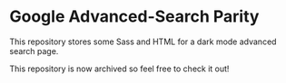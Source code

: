 # Google Advanced-Search Parity
This repository stores some Sass and HTML for a dark mode advanced search page.

This repository is now archived so feel free to check it out!
